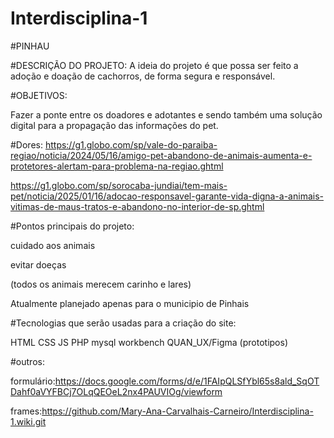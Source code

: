 # Interdisciplina-1

#PINHAU

#DESCRIÇÃO DO PROJETO:
A ideia do projeto é que possa ser feito a adoção e doação de cachorros, de forma segura e responsável.

#OBJETIVOS:

Fazer a ponte entre os doadores e adotantes e sendo também uma solução digital para a propagação das informações do pet.

#Dores:
https://g1.globo.com/sp/vale-do-paraiba-regiao/noticia/2024/05/16/amigo-pet-abandono-de-animais-aumenta-e-protetores-alertam-para-problema-na-regiao.ghtml

https://g1.globo.com/sp/sorocaba-jundiai/tem-mais-pet/noticia/2025/01/16/adocao-responsavel-garante-vida-digna-a-animais-vitimas-de-maus-tratos-e-abandono-no-interior-de-sp.ghtml


#Pontos principais do projeto:

cuidado aos animais

evitar doeças

(todos os animais merecem carinho e lares)

Atualmente planejado apenas para o municipio de Pinhais





#Tecnologias que serão usadas para a criação do site:

HTML
CSS
JS
PHP
mysql workbench
QUAN_UX/Figma (prototipos)

#outros:

formulário:https://docs.google.com/forms/d/e/1FAIpQLSfYbl65s8ald_SqOTDahf0aVYFBCj7OLqQEOeL2nx4PAUVIOg/viewform

frames:https://github.com/Mary-Ana-Carvalhais-Carneiro/Interdisciplina-1.wiki.git








